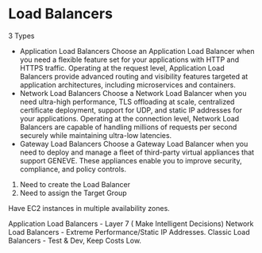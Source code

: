 # Load Balancers

3 Types
*	Application Load Balancers
		Choose an Application Load Balancer when you need a flexible feature set for your applications with HTTP and HTTPS traffic. Operating at the request level, Application Load Balancers provide advanced routing and visibility features targeted at application architectures, including microservices and containers.
* Network Load Balancers
    Choose a Network Load Balancer when you need ultra-high performance, TLS offloading at scale, centralized certificate deployment, support for UDP, and static IP addresses for your applications. Operating at the connection level, Network Load Balancers are capable of handling millions of requests per second securely while maintaining ultra-low latencies.
* Gateway Load Balancers
    Choose a Gateway Load Balancer when you need to deploy and manage a fleet of third-party virtual appliances that support GENEVE. These appliances enable you to improve security, compliance, and policy controls.

1. Need to create the Load Balancer
2. Need to assign the Target Group

Have EC2 instances in multiple availability zones.


Application Load Balancers - Layer 7 ( Make Intelligent Decisions)
Network Load Balancers - Extreme Performance/Static IP Addresses.
Classic Load Balancers - Test & Dev, Keep Costs Low.
